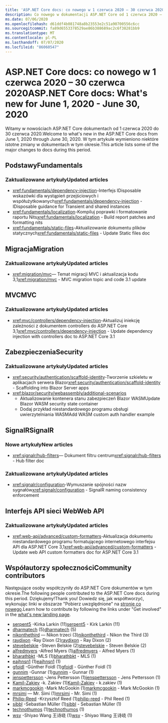 ```yaml
---
title: 'ASP.NET Core docs: co nowego w 1 czerwca 2020 – 30 czerwca 2020'
description: Co nowego w dokumentacji ASP.NET Core od 1 czerwca 2020 – 30 czerwca 2020.
ms.date: 07/06/2020
ms.openlocfilehash: d61ddf4b081748a8b23553e2c51a90700556c6cc
ms.sourcegitcommit: fa89d6553378529ae86b388689ac2c6f38281bb9
ms.translationtype: MT
ms.contentlocale: pl-PL
ms.lasthandoff: 07/07/2020
ms.locfileid: "86060547"
---
```

# <a name="aspnet-core-docs-whats-new-for-june-1-2020---june-30-2020"></a><span data-ttu-id="bacef-103">ASP.NET Core docs: co nowego w 1 czerwca 2020 – 30 czerwca 2020</span><span class="sxs-lookup"><span data-stu-id="bacef-103">ASP.NET Core docs: What's new for June 1, 2020 - June 30, 2020</span></span>

<span data-ttu-id="bacef-104">Witamy w nowościach ASP.NET Core dokumentach od 1 czerwca 2020 do 30 czerwca 2020.</span><span class="sxs-lookup"><span data-stu-id="bacef-104">Welcome to what's new in the ASP.NET Core docs from June 1, 2020 through June 30, 2020.</span></span> <span data-ttu-id="bacef-105">W tym artykule wymieniono niektóre istotne zmiany w dokumentach w tym okresie.</span><span class="sxs-lookup"><span data-stu-id="bacef-105">This article lists some of the major changes to docs during this period.</span></span>

## <a name="fundamentals"></a><span data-ttu-id="bacef-106">Podstawy</span><span class="sxs-lookup"><span data-stu-id="bacef-106">Fundamentals</span></span>

### <a name="updated-articles"></a><span data-ttu-id="bacef-107">Zaktualizowane artykuły</span><span class="sxs-lookup"><span data-stu-id="bacef-107">Updated articles</span></span>

- <span data-ttu-id="bacef-108"><xref:fundamentals/dependency-injection>-Interfejs IDisposable wskazówki dla wystąpień przejściowych i współużytkowanych</span><span class="sxs-lookup"><span data-stu-id="bacef-108"><xref:fundamentals/dependency-injection> - IDisposable guidance for Transient and shared instances</span></span>
- <span data-ttu-id="bacef-109"><xref:fundamentals/localization>-Kompiluj poprawki i formatowanie raportu Nits</span><span class="sxs-lookup"><span data-stu-id="bacef-109"><xref:fundamentals/localization> - Build report patches and formatting nits</span></span>
- <span data-ttu-id="bacef-110"><xref:fundamentals/static-files>-Aktualizowanie dokumentu plików statycznych</span><span class="sxs-lookup"><span data-stu-id="bacef-110"><xref:fundamentals/static-files> - Update Static files doc</span></span>

## <a name="migration"></a><span data-ttu-id="bacef-111">Migracja</span><span class="sxs-lookup"><span data-stu-id="bacef-111">Migration</span></span>

### <a name="updated-articles"></a><span data-ttu-id="bacef-112">Zaktualizowane artykuły</span><span class="sxs-lookup"><span data-stu-id="bacef-112">Updated articles</span></span>

- <span data-ttu-id="bacef-113"><xref:migration/mvc>— Temat migracji MVC i aktualizacja kodu 3,1</span><span class="sxs-lookup"><span data-stu-id="bacef-113"><xref:migration/mvc> - MVC migration topic and code 3.1 update</span></span>

## <a name="mvc"></a><span data-ttu-id="bacef-114">MVC</span><span class="sxs-lookup"><span data-stu-id="bacef-114">MVC</span></span>

### <a name="updated-articles"></a><span data-ttu-id="bacef-115">Zaktualizowane artykuły</span><span class="sxs-lookup"><span data-stu-id="bacef-115">Updated articles</span></span>

- <span data-ttu-id="bacef-116"><xref:mvc/controllers/dependency-injection>-Aktualizuj iniekcję zależności z dokumentem controllers do ASP.NET Core 3,1</span><span class="sxs-lookup"><span data-stu-id="bacef-116"><xref:mvc/controllers/dependency-injection> - Update dependency injection with controllers doc to ASP.NET Core 3.1</span></span>

## <a name="security"></a><span data-ttu-id="bacef-117">Zabezpieczenia</span><span class="sxs-lookup"><span data-stu-id="bacef-117">Security</span></span>

### <a name="updated-articles"></a><span data-ttu-id="bacef-118">Zaktualizowane artykuły</span><span class="sxs-lookup"><span data-stu-id="bacef-118">Updated articles</span></span>

- <span data-ttu-id="bacef-119"><xref:security/authentication/scaffold-identity>-Tworzenie szkieletu w aplikacjach serwera Blazor</span><span class="sxs-lookup"><span data-stu-id="bacef-119"><xref:security/authentication/scaffold-identity> - Scaffolding into Blazor Server apps</span></span>
- <xref:blazor/security/webassembly/additional-scenarios>
  - <span data-ttu-id="bacef-120">Aktualizowanie kontenera stanu zabezpieczeń Blazor WASM</span><span class="sxs-lookup"><span data-stu-id="bacef-120">Update Blazor WASM security state container</span></span>
  - <span data-ttu-id="bacef-121">Dodaj przykład niestandardowego programu obsługi uwierzytelniania WASM</span><span class="sxs-lookup"><span data-stu-id="bacef-121">Add WASM custom auth handler example</span></span>

## <a name="signalr"></a><span data-ttu-id="bacef-122">SignalR</span><span class="sxs-lookup"><span data-stu-id="bacef-122">SignalR</span></span>

### <a name="new-articles"></a><span data-ttu-id="bacef-123">Nowe artykuły</span><span class="sxs-lookup"><span data-stu-id="bacef-123">New articles</span></span>

- <span data-ttu-id="bacef-124"><xref:signalr/hub-filters>— Dokument filtru centrum</span><span class="sxs-lookup"><span data-stu-id="bacef-124"><xref:signalr/hub-filters> - Hub filter doc</span></span>

### <a name="updated-articles"></a><span data-ttu-id="bacef-125">Zaktualizowane artykuły</span><span class="sxs-lookup"><span data-stu-id="bacef-125">Updated articles</span></span>

- <span data-ttu-id="bacef-126"><xref:signalr/configuration>-Wymuszanie spójności nazw sygnałów</span><span class="sxs-lookup"><span data-stu-id="bacef-126"><xref:signalr/configuration> - SignalR naming consistency enforcement</span></span>

## <a name="web-api"></a><span data-ttu-id="bacef-127">Interfejs API sieci Web</span><span class="sxs-lookup"><span data-stu-id="bacef-127">Web API</span></span>

### <a name="updated-articles"></a><span data-ttu-id="bacef-128">Zaktualizowane artykuły</span><span class="sxs-lookup"><span data-stu-id="bacef-128">Updated articles</span></span>

- <span data-ttu-id="bacef-129"><xref:web-api/advanced/custom-formatters>-Aktualizacja dokumentu niestandardowego programu formatującego internetowego interfejsu API dla ASP.NET Core 3,1</span><span class="sxs-lookup"><span data-stu-id="bacef-129"><xref:web-api/advanced/custom-formatters> - Update web API custom formatters doc for ASP.NET Core 3.1</span></span>

## <a name="community-contributors"></a><span data-ttu-id="bacef-130">Współautorzy społeczności</span><span class="sxs-lookup"><span data-stu-id="bacef-130">Community contributors</span></span>

<span data-ttu-id="bacef-131">Następujące osoby współczyniły do ASP.NET Core dokumentów w tym okresie.</span><span class="sxs-lookup"><span data-stu-id="bacef-131">The following people contributed to the ASP.NET Core docs during this period.</span></span> <span data-ttu-id="bacef-132">Dziękujemy!</span><span class="sxs-lookup"><span data-stu-id="bacef-132">Thank you!</span></span> <span data-ttu-id="bacef-133">Dowiedz się, jak współtworzyć, wykonując linki w obszarze "Pobierz uwzględnione" na [stronie co nowego](index.yml).</span><span class="sxs-lookup"><span data-stu-id="bacef-133">Learn how to contribute by following the links under "Get involved" in the [what's new landing page](index.yml).</span></span>

- <span data-ttu-id="bacef-134">[serpent5](https://github.com/serpent5) -Kirka Larkin (11)</span><span class="sxs-lookup"><span data-stu-id="bacef-134">[serpent5](https://github.com/serpent5) - Kirk Larkin (11)</span></span>
- <span data-ttu-id="bacef-135">[dharmatech](https://github.com/dharmatech) (5)</span><span class="sxs-lookup"><span data-stu-id="bacef-135">[dharmatech](https://github.com/dharmatech) (5)</span></span>
- <span data-ttu-id="bacef-136">[nikonthethird](https://github.com/nikonthethird) — Nikon trzeci (3)</span><span class="sxs-lookup"><span data-stu-id="bacef-136">[nikonthethird](https://github.com/nikonthethird) - Nikon the Third (3)</span></span>
- <span data-ttu-id="bacef-137">[raydixon](https://github.com/raydixon) -Ray Dixon (2)</span><span class="sxs-lookup"><span data-stu-id="bacef-137">[raydixon](https://github.com/raydixon) - Ray Dixon (2)</span></span>
- <span data-ttu-id="bacef-138">[stevebelskie](https://github.com/stevebelskie) -Steven Belskie (2)</span><span class="sxs-lookup"><span data-stu-id="bacef-138">[stevebelskie](https://github.com/stevebelskie) - Steven Belskie (2)</span></span>
- <span data-ttu-id="bacef-139">[alfredmyers](https://github.com/alfredmyers) -Alfred Myers (1)</span><span class="sxs-lookup"><span data-stu-id="bacef-139">[alfredmyers](https://github.com/alfredmyers) - Alfred Myers (1)</span></span>
- <span data-ttu-id="bacef-140">[bharathbkt](https://github.com/bharathbkt) -MLS (1)</span><span class="sxs-lookup"><span data-stu-id="bacef-140">[bharathbkt](https://github.com/bharathbkt) - MLS (1)</span></span>
- <span data-ttu-id="bacef-141">[eajhnsn1](https://github.com/eajhnsn1) (1)</span><span class="sxs-lookup"><span data-stu-id="bacef-141">[eajhnsn1](https://github.com/eajhnsn1) (1)</span></span>
- <span data-ttu-id="bacef-142">[gfoidl](https://github.com/gfoidl) -Günther Foidl (1)</span><span class="sxs-lookup"><span data-stu-id="bacef-142">[gfoidl](https://github.com/gfoidl) - Günther Foidl (1)</span></span>
- <span data-ttu-id="bacef-143">[gunnim](https://github.com/gunnim) -Gunnar (1)</span><span class="sxs-lookup"><span data-stu-id="bacef-143">[gunnim](https://github.com/gunnim) - Gunnar (1)</span></span>
- <span data-ttu-id="bacef-144">[jenspettersson](https://github.com/jenspettersson) -Jens Pettersson (1)</span><span class="sxs-lookup"><span data-stu-id="bacef-144">[jenspettersson](https://github.com/jenspettersson) - Jens Pettersson (1)</span></span>
- <span data-ttu-id="bacef-145">[Kamil-Zakiev](https://github.com/Kamil-Zakiev) -k. Zakiev (1)</span><span class="sxs-lookup"><span data-stu-id="bacef-145">[Kamil-Zakiev](https://github.com/Kamil-Zakiev) - k.zakiev (1)</span></span>
- <span data-ttu-id="bacef-146">[markmcgookin](https://github.com/markmcgookin) -Mark McGookin (1)</span><span class="sxs-lookup"><span data-stu-id="bacef-146">[markmcgookin](https://github.com/markmcgookin) - Mark McGookin (1)</span></span>
- <span data-ttu-id="bacef-147">[mrsimi](https://github.com/mrsimi) — Mr. Simi (1)</span><span class="sxs-lookup"><span data-stu-id="bacef-147">[mrsimi](https://github.com/mrsimi) - Mr. Simi (1)</span></span>
- <span data-ttu-id="bacef-148">[Philip-Reed](https://github.com/philip-reed) -Krzysztof Reed (1)</span><span class="sxs-lookup"><span data-stu-id="bacef-148">[philip-reed](https://github.com/philip-reed) - Phil Reed (1)</span></span>
- <span data-ttu-id="bacef-149">[sibbl](https://github.com/sibbl) -Sebastian Müller (1)</span><span class="sxs-lookup"><span data-stu-id="bacef-149">[sibbl](https://github.com/sibbl) - Sebastian Müller (1)</span></span>
- <span data-ttu-id="bacef-150">[technothumos](https://github.com/technothumos) (1)</span><span class="sxs-lookup"><span data-stu-id="bacef-150">[technothumos](https://github.com/technothumos) (1)</span></span>
- <span data-ttu-id="bacef-151">[wsy](https://github.com/wsy) -Shiyao Wang 王诗峣 (1)</span><span class="sxs-lookup"><span data-stu-id="bacef-151">[wsy](https://github.com/wsy) - Shiyao Wang 王诗峣 (1)</span></span>
